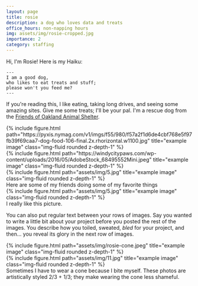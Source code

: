 ```yaml
---
layout: page
title: rosie
description: a dog who loves data and treats
office_hours: non-napping hours
img: assets/img/rosie-cropped.jpg
importance: 2
category: staffing
---
```


<!--
<head>
  <meta http-equiv="refresh" content=".5; url='https://photos.app.goo.gl/fz3Bth5PLH48di8N6'" />
</head>
-->


Hi, I'm Rosie! Here is my Haiku:

    ---
    I am a good dog,
    who likes to eat treats and stuff;
    please won't you feed me?
    ---

If you're reading this, I like eating, taking long drives, and seeing some amazing sites. Give me some treats; I'll be your pal. I'm a rescue dog from the [Friends of Oakland Animal Shelter](https://friendsofoas.org/).

<div class="row">
    <div class="col-sm mt-3 mt-md-0">
        {% include figure.html path="https://pyxis.nymag.com/v1/imgs/f55/980/f57a2f1d6de4cbf768e5f97fb39f69caa7-dog-food-106-final.2x.rhorizontal.w1100.jpg" title="example image" class="img-fluid rounded z-depth-1" %}
    </div>
    <div class="col-sm mt-3 mt-md-0">
        {% include figure.html path="https://windycitypaws.com/wp-content/uploads/2016/05/AdobeStock_68495552Mini.jpeg" title="example image" class="img-fluid rounded z-depth-1" %}
    </div>
    <div class="col-sm mt-3 mt-md-0">
        {% include figure.html path="assets/img/5.jpg" title="example image" class="img-fluid rounded z-depth-1" %}
    </div>
</div>
<div class="caption">
Here are some of my friends doing some of my favorite things
</div>
<div class="row">
    <div class="col-sm mt-3 mt-md-0">
        {% include figure.html path="assets/img/5.jpg" title="example image" class="img-fluid rounded z-depth-1" %}
    </div>
</div>
<div class="caption">
    I really like this picture.
</div>

You can also put regular text between your rows of images.
Say you wanted to write a little bit about your project before you posted the rest of the images.
You describe how you toiled, sweated, *bled* for your project, and then... you reveal its glory in the next row of images.


<div class="row justify-content-sm-center">
    <div class="col-sm-8 mt-3 mt-md-0">
        {% include figure.html path="assets/img/rosie-cone.jpeg" title="example image" class="img-fluid rounded z-depth-1" %}
    </div>
    <div class="col-sm-4 mt-3 mt-md-0">
        {% include figure.html path="assets/img/11.jpg" title="example image" class="img-fluid rounded z-depth-1" %}
    </div>
</div>
<div class="caption">
    Sometimes I have to wear a cone because I bite myself. These photos are artistically styled 2/3 + 1/3; they make wearing the cone less shameful.
</div>

<!--
The code is simple.
Just wrap your images with `<div class="col-sm">` and place them inside `<div class="row">` (read more about the <a href="https://getbootstrap.com/docs/4.4/layout/grid/">Bootstrap Grid</a> system).
To make images responsive, add `img-fluid` class to each; for rounded corners and shadows use `rounded` and `z-depth-1` classes.
Here's the code for the last row of images above:

{% raw %}
```html
<div class="row justify-content-sm-center">
    <div class="col-sm-8 mt-3 mt-md-0">
        {% include figure.html path="assets/img/6.jpg" title="example image" class="img-fluid rounded z-depth-1" %}
    </div>
    <div class="col-sm-4 mt-3 mt-md-0">
        {% include figure.html path="assets/img/11.jpg" title="example image" class="img-fluid rounded z-depth-1" %}
    </div>
</div>
```
{% endraw %}
-->
